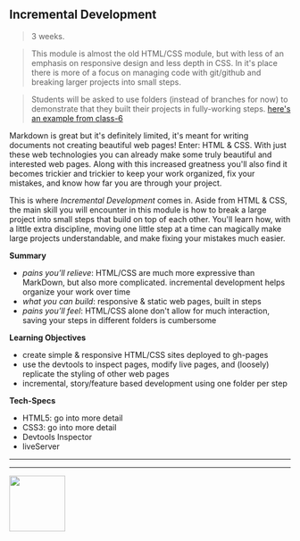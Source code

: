 ## Incremental Development

> 3 weeks.

> This module is almost the old HTML/CSS module, but with less of an emphasis on responsive design and less depth in CSS.  In it's place there is more of a focus on managing code with git/github and breaking larger projects into small steps.

> Students will be asked to use folders (instead of branches for now) to demonstrate that they built their projects in fully-working steps. [here's an example from class-6](https://github.com/ChuikinaMaria/HTML-CSS-GitHub/tree/master/homework/week-2-project)


Markdown is great but it's definitely limited, it's meant for writing documents not creating beautiful web pages!  Enter: HTML & CSS.  With just these web technologies you can already make some truly beautiful and interested web pages.  Along with this increased greatness you'll also find it becomes trickier and trickier to keep your work organized, fix your mistakes, and know how far you are through your project.

This is where _Incremental Development_ comes in.  Aside from HTML & CSS, the main skill you will encounter in this module is how to break a large project into small steps that build on top of each other.  You'll learn how, with a little extra discipline,  moving one little step at a time can magically make large projects understandable, and make fixing your mistakes much easier.


__Summary__
* _pains you’ll relieve_: HTML/CSS are much more expressive than MarkDown, but also more complicated. incremental development helps organize your work over time
* _what you can build_: responsive & static web pages, built in steps
* _pains you’ll feel_: HTML/CSS alone don't allow for much interaction, saving your steps in different folders is cumbersome

__Learning Objectives__
* create simple & responsive HTML/CSS sites deployed to gh-pages
* use the devtools to inspect pages, modify live pages, and (loosely) replicate the styling of other web pages
* incremental, story/feature based development using one folder per step


__Tech-Specs__
* HTML5: go into more detail
* CSS3: go into more detail
* Devtools Inspector
* liveServer


<hr>
<hr>
<a href="https://hackyourfuture.be" target="_blank"><img
    src="https://user-images.githubusercontent.com/18554853/63941625-4c7c3d00-ca6c-11e9-9a76-8d5e3632fe70.jpg"
    width="100" height="100"></a>
